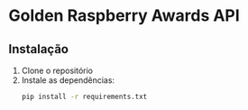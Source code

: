 # Golden Raspberry Awards API

## Instalação

1. Clone o repositório
2. Instale as dependências:
   ```sh
   pip install -r requirements.txt
